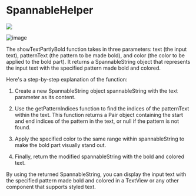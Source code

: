 # SpannableHelper
[![](https://jitpack.io/v/noaavielinmanage/SpannableHelper.svg)](https://jitpack.io/#noaavielinmanage/SpannableHelper)

![image](https://github.com/noaavielinmanage/SpannableHelper/assets/119415508/2a2bba94-e492-4295-978d-113e608899c1)

The showTextPartlyBold function takes in three parameters: text (the input text), patternText (the pattern to be made bold), and color (the color to be applied to the bold part). It returns a SpannableString object that represents the input text with the specified pattern made bold and colored.

Here's a step-by-step explanation of the function:

1. Create a new SpannableString object spannableString with the text parameter as its content.

2. Use the getPatternIndices function to find the indices of the patternText within the text. This function returns a Pair object containing the start and end indices of the pattern in the text, or null if the pattern is not found.

3. Apply the specified color to the same range within spannableString to make the bold part visually stand out.

4. Finally, return the modified spannableString with the bold and colored text.

By using the returned SpannableString, you can display the input text with the specified pattern made bold and colored in a TextView or any other component that supports styled text.
